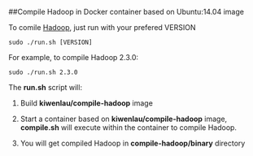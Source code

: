 ##Compile Hadoop in Docker container based on Ubuntu:14.04 image

To comile [Hadoop](http://archive.apache.org/dist/hadoop/core/), just run with your prefered VERSION

```
sudo ./run.sh [VERSION]
```

For example, to compile Hadoop 2.3.0:

```
sudo ./run.sh 2.3.0
```

The **run.sh** script will:

1. Build **kiwenlau/compile-hadoop** image

2. Start a container based on  **kiwenlau/compile-hadoop** image, **compile.sh** will execute within the container to compile Hadoop.

3. You will get compiled Hadoop in **compile-hadoop/binary** directory